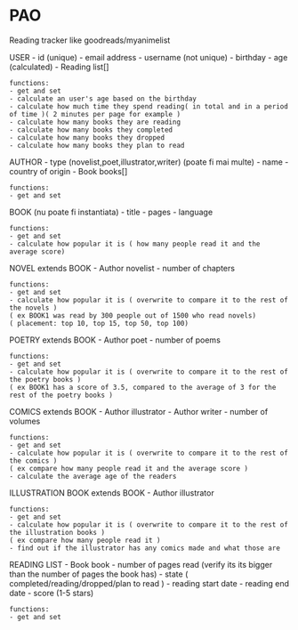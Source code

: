 # PAO


Reading tracker like goodreads/myanimelist


USER
	- id (unique)
	- email address
	- username (not unique)
	- birthday
	- age (calculated)
	- Reading list[]

	functions:
	- get and set
	- calculate an user's age based on the birthday
	- calculate how much time they spend reading( in total and in a period of time )( 2 minutes per page for example )
	- calculate how many books they are reading 
	- calculate how many books they completed
	- calculate how many books they dropped
	- calculate how many books they plan to read


AUTHOR
	- type (novelist,poet,illustrator,writer) (poate fi mai multe)
	- name
	- country of origin
	- Book books[]

	functions:
	- get and set


BOOK (nu poate fi instantiata)
	- title
	- pages
	- language

	functions:
	- get and set
	- calculate how popular it is ( how many people read it and the average score)

NOVEL extends BOOK
	- Author novelist
	- number of chapters

	functions:
	- get and set
	- calculate how popular it is ( overwrite to compare it to the rest of the novels )
	( ex BOOK1 was read by 300 people out of 1500 who read novels)
	( placement: top 10, top 15, top 50, top 100)


POETRY extends BOOK
	- Author poet
	- number of poems

	functions:
	- get and set
	- calculate how popular it is ( overwrite to compare it to the rest of the poetry books )
	( ex BOOK1 has a score of 3.5, compared to the average of 3 for the rest of the poetry books )

COMICS extends BOOK
	- Author illustrator
	- Author writer
	- number of volumes

	functions:
	- get and set
	- calculate how popular it is ( overwrite to compare it to the rest of the comics )
	( ex compare how many people read it and the average score )
	- calculate the average age of the readers

ILLUSTRATION BOOK extends BOOK
	- Author illustrator

	functions:
	- get and set
	- calculate how popular it is ( overwrite to compare it to the rest of the illustration books )
	( ex compare how many people read it )
	- find out if the illustrator has any comics made and what those are

	
READING LIST
	- Book book
	- number of pages read (verify its its bigger than the number of pages the book has)
	- state ( completed/reading/dropped/plan to read )
	- reading start date
	- reading end date
	- score (1-5 stars)

	functions:
	- get and set
